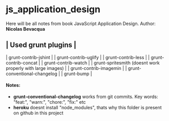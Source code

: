<h1>js_application_design</h1>
<p>Here will be all notes from book JavaScript Application Design. Author: <b>Nicolas Bevacqua</b> </p>

| Used grunt plugins |
----------------------
| grunt-contrib-jshint |
| grunt-contrib-uglify |
| grunt-contrib-less |
| grunt-contrib-concat |
| grunt-contrib-watch |
| grunt-spritesmith (doesnt work properly with large images) |
| grunt-contrib-imagemin |
| grunt-conventional-changelog |
| grunt-bump |

<h4>Notes:</h4>
<ul>
  <li><b>grunt-conventional-changelog</b> works from git commits. Key words: "feat:", "warn:", "chore:", "fix:" etc</li>
  <li><b>heroku</b> doesnt install "node_modules", thats why this folder is present on github in this project</li>
</ul>

